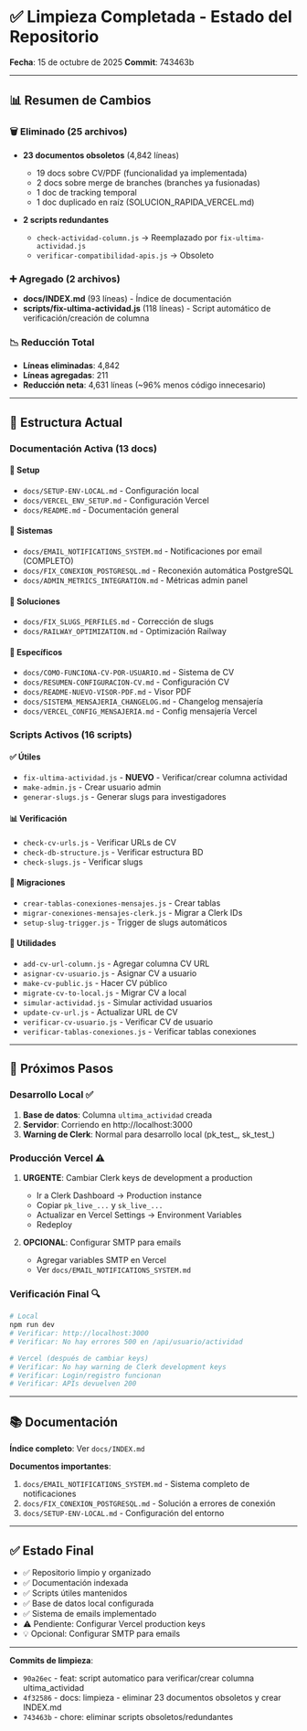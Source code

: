 # ✅ Limpieza Completada - Estado del Repositorio

**Fecha**: 15 de octubre de 2025
**Commit**: 743463b

---

## 📊 Resumen de Cambios

### 🗑️ Eliminado (25 archivos)
- **23 documentos obsoletos** (4,842 líneas)
  - 19 docs sobre CV/PDF (funcionalidad ya implementada)
  - 2 docs sobre merge de branches (branches ya fusionadas)
  - 1 doc de tracking temporal
  - 1 doc duplicado en raíz (SOLUCION_RAPIDA_VERCEL.md)

- **2 scripts redundantes**
  - `check-actividad-column.js` → Reemplazado por `fix-ultima-actividad.js`
  - `verificar-compatibilidad-apis.js` → Obsoleto

### ➕ Agregado (2 archivos)
- **docs/INDEX.md** (93 líneas) - Índice de documentación
- **scripts/fix-ultima-actividad.js** (118 líneas) - Script automático de verificación/creación de columna

### 📉 Reducción Total
- **Líneas eliminadas**: 4,842
- **Líneas agregadas**: 211
- **Reducción neta**: 4,631 líneas (~96% menos código innecesario)

---

## 📂 Estructura Actual

### Documentación Activa (13 docs)

#### 🚀 Setup
- `docs/SETUP-ENV-LOCAL.md` - Configuración local
- `docs/VERCEL_ENV_SETUP.md` - Configuración Vercel
- `docs/README.md` - Documentación general

#### 🔧 Sistemas
- `docs/EMAIL_NOTIFICATIONS_SYSTEM.md` - Notificaciones por email (COMPLETO)
- `docs/FIX_CONEXION_POSTGRESQL.md` - Reconexión automática PostgreSQL
- `docs/ADMIN_METRICS_INTEGRATION.md` - Métricas admin panel

#### 🐛 Soluciones
- `docs/FIX_SLUGS_PERFILES.md` - Corrección de slugs
- `docs/RAILWAY_OPTIMIZATION.md` - Optimización Railway

#### 📄 Específicos
- `docs/COMO-FUNCIONA-CV-POR-USUARIO.md` - Sistema de CV
- `docs/RESUMEN-CONFIGURACION-CV.md` - Configuración CV
- `docs/README-NUEVO-VISOR-PDF.md` - Visor PDF
- `docs/SISTEMA_MENSAJERIA_CHANGELOG.md` - Changelog mensajería
- `docs/VERCEL_CONFIG_MENSAJERIA.md` - Config mensajería Vercel

### Scripts Activos (16 scripts)

#### ✅ Útiles
- `fix-ultima-actividad.js` - **NUEVO** - Verificar/crear columna actividad
- `make-admin.js` - Crear usuario admin
- `generar-slugs.js` - Generar slugs para investigadores

#### 📊 Verificación
- `check-cv-urls.js` - Verificar URLs de CV
- `check-db-structure.js` - Verificar estructura BD
- `check-slugs.js` - Verificar slugs

#### 🔄 Migraciones
- `crear-tablas-conexiones-mensajes.js` - Crear tablas
- `migrar-conexiones-mensajes-clerk.js` - Migrar a Clerk IDs
- `setup-slug-trigger.js` - Trigger de slugs automáticos

#### 📝 Utilidades
- `add-cv-url-column.js` - Agregar columna CV URL
- `asignar-cv-usuario.js` - Asignar CV a usuario
- `make-cv-public.js` - Hacer CV público
- `migrate-cv-to-local.js` - Migrar CV a local
- `simular-actividad.js` - Simular actividad usuarios
- `update-cv-url.js` - Actualizar URL de CV
- `verificar-cv-usuario.js` - Verificar CV de usuario
- `verificar-tablas-conexiones.js` - Verificar tablas conexiones

---

## 🎯 Próximos Pasos

### Desarrollo Local ✅
1. **Base de datos**: Columna `ultima_actividad` creada
2. **Servidor**: Corriendo en http://localhost:3000
3. **Warning de Clerk**: Normal para desarrollo local (pk_test_, sk_test_)

### Producción Vercel ⚠️
1. **URGENTE**: Cambiar Clerk keys de development a production
   - Ir a Clerk Dashboard → Production instance
   - Copiar `pk_live_...` y `sk_live_...`
   - Actualizar en Vercel Settings → Environment Variables
   - Redeploy

2. **OPCIONAL**: Configurar SMTP para emails
   - Agregar variables SMTP en Vercel
   - Ver `docs/EMAIL_NOTIFICATIONS_SYSTEM.md`

### Verificación Final 🔍
```bash
# Local
npm run dev
# Verificar: http://localhost:3000
# Verificar: No hay errores 500 en /api/usuario/actividad

# Vercel (después de cambiar keys)
# Verificar: No hay warning de Clerk development keys
# Verificar: Login/registro funcionan
# Verificar: APIs devuelven 200
```

---

## 📚 Documentación

**Índice completo**: Ver `docs/INDEX.md`

**Documentos importantes**:
1. `docs/EMAIL_NOTIFICATIONS_SYSTEM.md` - Sistema completo de notificaciones
2. `docs/FIX_CONEXION_POSTGRESQL.md` - Solución a errores de conexión
3. `docs/SETUP-ENV-LOCAL.md` - Configuración del entorno

---

## ✅ Estado Final

- ✅ Repositorio limpio y organizado
- ✅ Documentación indexada
- ✅ Scripts útiles mantenidos
- ✅ Base de datos local configurada
- ✅ Sistema de emails implementado
- ⚠️ Pendiente: Configurar Vercel production keys
- 💡 Opcional: Configurar SMTP para emails

---

**Commits de limpieza**:
- `90a26ec` - feat: script automatico para verificar/crear columna ultima_actividad
- `4f32586` - docs: limpieza - eliminar 23 documentos obsoletos y crear INDEX.md
- `743463b` - chore: eliminar scripts obsoletos/redundantes
